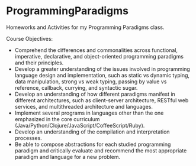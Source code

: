 # ProgrammingParadigms

Homeworks and Activities for my Programming Paradigms class. 


Course Objectives:

- Comprehend the differences and commonalities across functional, imperative, declarative, and object-oriented programming paradigms and their principles.
- Develop a greater understanding of the issues involved in programming language design and implementation, such as static vs dynamic typing, data manipulation, strong vs weak typing, passing by value vs reference, callback, currying, and syntactic sugar.
- Develop an understanding of how different paradigms manifest in different architectures, such as client-server architecture, RESTful web services, and multithreaded architecture and languages.
- Implement several programs in languages other than the one emphasized in the core curriculum (Java/Python/Clojure/JavaScript/CoffeeScript/Ruby).
- Develop an understanding of the compilation and interpretation processes.
- Be able to compose abstractions for each studied programming paradigm and critically evaluate and recommend the most appropriate paradigm and language for a new problem.


